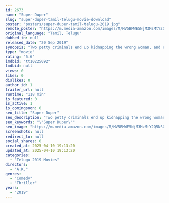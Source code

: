 ```yaml
---
id: 2673
name: "Super Duper"
slug: "super-duper-tamil-telugu-movie-download"
poster: "posters/super-duper-tamil-telugu-2019.jpg"
remote_poster: "https://m.media-amazon.com/images/M/MV5BMWE5NjM3MzMtY2Q5NS00ZmIwLThmZWItODM4NmQ1NTlhZDI5XkEyXkFqcGdeQXVyMTEzNzg0Mjkx._V1_SX300.jpg"
original_language: "Tamil, Telugu"
dubbed_in: null
released_date: "20 Sep 2019"
synopsis: "Two petty criminals end up kidnapping the wrong woman, and end up in a situation where they have to deal with a kingpin of a drug mafia."
type: "movie"
rating: "5.6"
imdbid: "tt10225092"
tmdbid: null
views: 0
likes: 0
dislikes: 0
author_id: 1
trailer_url: null
runtime: "118 min"
is_featured: 0
is_active: 1
is_comingsoon: 0
seo_title: "Super Duper"
seo_description: "Two petty criminals end up kidnapping the wrong woman, and end up in a situation where they have to deal with a kingpin of a drug mafia."
seo_keywords: "\"Super Duper\""
seo_image: "https://m.media-amazon.com/images/M/MV5BMWE5NjM3MzMtY2Q5NS00ZmIwLThmZWItODM4NmQ1NTlhZDI5XkEyXkFqcGdeQXVyMTEzNzg0Mjkx._V1_SX300.jpg"
screenshots: null
redirect_to: null
social_shares: 0
created_at: 2025-04-10 19:13:20
updated_at: 2025-04-10 19:13:20
categories:
  - "Telugu 2019 Movies"
directors:
  - "A.K."
genres:
  - "Comedy"
  - "Thriller"
years:
  - "2019"
---
```

